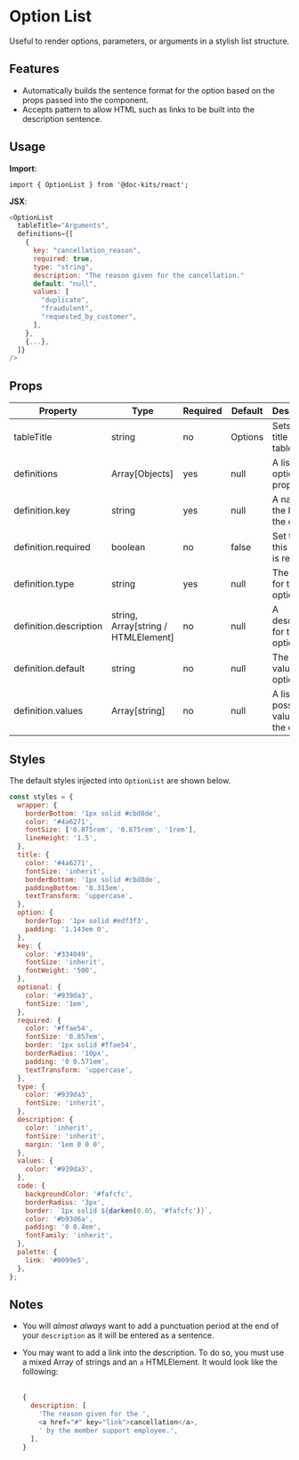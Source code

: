 # Option List

Useful to render options, parameters, or arguments in a stylish list structure.

## Features

- Automatically builds the sentence format for the option based on the props passed into the component.
- Accepts pattern to allow HTML such as links to be built into the description sentence.

## Usage

**Import**:

`import { OptionList } from '@doc-kits/react';`

**JSX**:

```js
<OptionList
  tableTitle="Arguments",
  definitions={[
    {
      key: "cancellation_reason",
      required: true,
      type: "string",
      description: "The reason given for the cancellation."
      default: "null",
      values: [
        "duplicate",
        "fraudulent",
        "requested_by_customer",
      ],
    },
    {...},
  ]}
/>
```

## Props

| Property               | Type                                | Required | Default | Description                              |
| ---------------------- | ----------------------------------- | -------- | ------- | ---------------------------------------- |
| tableTitle             | string                              | no       | Options | Sets the title for the table             |
| definitions            | Array[Objects]                      | yes      | null    | A list of option properties              |
| definition.key         | string                              | yes      | null    | A name for the key of the option         |
| definition.required    | boolean                             | no       | false   | Set true if this option is required      |
| definition.type        | string                              | yes      | null    | The type for the option                  |
| definition.description | string, Array[string / HTMLElement] | no       | null    | A description for the option             |
| definition.default     | string                              | no       | null    | The default value of the option          |
| definition.values      | Array[string]                       | no       | null    | A list of possible values for the option |

## Styles

The default styles injected into `OptionList` are shown below.

```js
const styles = {
  wrapper: {
    borderBottom: '1px solid #cbd8de',
    color: '#4a6271',
    fontSize: ['0.875rem', '0.875rem', '1rem'],
    lineHeight: '1.5',
  },
  title: {
    color: '#4a6271',
    fontSize: 'inherit',
    borderBottom: '1px solid #cbd8de',
    paddingBottom: '0.313em',
    textTransform: 'uppercase',
  },
  option: {
    borderTop: '1px solid #edf3f3',
    padding: '1.143em 0',
  },
  key: {
    color: '#334049',
    fontSize: 'inherit',
    fontWeight: '500',
  },
  optional: {
    color: '#939da3',
    fontSize: '1em',
  },
  required: {
    color: '#ffae54',
    fontSize: '0.857em',
    border: '1px solid #ffae54',
    borderRadius: '10px',
    padding: '0 0.571em',
    textTransform: 'uppercase',
  },
  type: {
    color: '#939da3',
    fontSize: 'inherit',
  },
  description: {
    color: 'inherit',
    fontSize: 'inherit',
    margin: '1em 0 0 0',
  },
  values: {
    color: '#939da3',
  },
  code: {
    backgroundColor: '#fafcfc',
    borderRadius: '3px',
    border: `1px solid ${darken(0.05, '#fafcfc')}`,
    color: '#b93d6a',
    padding: '0 0.4em',
    fontFamily: 'inherit',
  },
  palette: {
    link: '#0099e5',
  },
};
```

## Notes

- You will _almost always_ want to add a punctuation period at the end of your `description` as it will be entered as a sentence.

- You may want to add a link into the description. To do so, you must use a mixed Array of strings and an `a` HTMLElement. It would look like the following: <br><br>

  ```js
  {
    description: [
      'The reason given for the ',
      <a href="#" key="link">cancellation</a>,
      ' by the member support employee.',
    ],
  }
  ```
